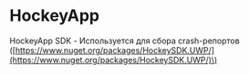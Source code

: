 # HockeyApp

HockeyApp SDK - Используется для сбора crash-репортов \([https://www.nuget.org/packages/HockeySDK.UWP/](https://www.nuget.org/packages/HockeySDK.UWP/)\)

